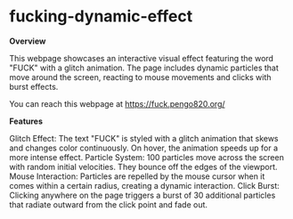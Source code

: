# fucking-dynamic-effect
**Overview**

This webpage showcases an interactive visual effect featuring the word "FUCK" with a glitch animation. The page includes dynamic particles that move around the screen, reacting to mouse movements and clicks with burst effects.

You can reach this webpage at https://fuck.pengo820.org/

**Features**

Glitch Effect: The text "FUCK" is styled with a glitch animation that skews and changes color continuously. On hover, the animation speeds up for a more intense effect.
Particle System: 100 particles move across the screen with random initial velocities. They bounce off the edges of the viewport.
Mouse Interaction: Particles are repelled by the mouse cursor when it comes within a certain radius, creating a dynamic interaction.
Click Burst: Clicking anywhere on the page triggers a burst of 30 additional particles that radiate outward from the click point and fade out.
